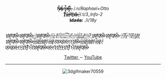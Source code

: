 <article>
  <p align="center">
    <b>N̸̙̹͌ö̴̡́m̸̡͈͐͌ę̴̧͒͘:̶̩̀͊</b> ./.n/<i>Raphael+Otto</i> <br>
    <b>T̸̤̄ů̶̲r̷̼͝m̸̭̈a̴̗̋:̶̞͘</b> /.t/<i>3_Info-2</i> <br>
    <b>I̴d̸a̷d̴e̷:̷</b> ./i/<i>18y</i> <br>
    <br>
  </p>
  <i>1̸̘̇0̶̛̝1̸͇͗0̸̙͂0̶͕̿0̵1̸̘̇0̶̛̝1̸͇͗0̸̙͂0̶͕̿0̵-̷͖̀-̶͚̾1̸̘̇0̶̛̝1̸͇͗0̸̙͂0̶͕̿0̵-̷̱̽-̷̩̾-̶̥̎-̷͓̄-̸̲̑-̶̲͠-̶̤̈́-̷͍̎-̶̪͝-̵̲͆-̵̻̈́-̵̥̿-̵̮͋-̵͔́-̸̜̉-̶̭̊-̵͔̏-̷̪͂-̷̦̒-̵̝͊-̸̟̈́-̷̳͑-̴̲̌-̶͇̏-̸̰͊-̵͙̓-̶̫͂-̴̄ͅ-̵͎̅-̸͒͜1̸̘̇0̶̛̝1̸͇͗0̸̙͂0̶͕̿0̵1̸̘̇0̶̛̝1̸͇͗0̸̙͂0̶͕̿0̵-̷̬̀-̵̠̓-̵͎͌-̸̤͌-̴̞̈́-̷͎̄-̵̜͝-̷̹͆-̸̟̅-̷͈̎-̴͖̔-̴̻͝/̵̞̽/̷̛̪1̸̘̇0̶̛̝1̸͇͗0̸̙͂0̶͕̿0̵1̸̘̇0̶̛̝1̸͇͗0̸̙͂0̶͕̿0̵/̶̝̈́/̶̺͑/̵̭̂/̸̢̈́/̵̺͛/̵̠̍/̸̝̉/̸̭̈/̵͝ͅ//̴̯̈́/̶̙̍/̴̥̎/̷͔͛/̵͓̂0̵̛̙0̴̣͘0̵̻̌0̷͗ͅ0̶̯́1̷̛̝1̵̺̆1̸̲̊0̶͕̿0̵/̶̝̈́/̶̺͑/̵̭̂/̸̢̈́/̵̺͛/̵̠̍/̸̝̉/̸̭̈/̵͝ͅ//̴̯̈́/̶̙̍/̴̥̎/̷͔͛/̵͓̂0̵̛̙0̴̣͘0̵̻̌0̷͗ͅ0̶̯́1̷̛̝1̵̺̆1̸̲̊1̵̬͂1̸͔͐1̴̜̿1̸̹̾1̸̘̇0̶̛̝1̸͇͗0̸̙͂0̶͕̿0̵0̷͗ͅ0̶̯́1̷̛̝1̸̱̏1̸̰͒1̶̪͊1̵̺̆1̸̲̊1̵̬͂1̸͔͐1̴̜̿1̸̹̾1̸̘̇0̶̛̝1̸͇͗0̸̙͂0̶͕̿0̵</i> <br>
  <p align="center">
    <a href="https://twitter.com/Raphis_____"> Twitter </a>
     ∼
    <a href="https://www.youtube.com/channel/UCRiaivH1MtlQhBzdoqcleJw"> YouTube </a>
  </p>
<hr>
 <div align="center">
   
  ![3dgifmaker70559](https://user-images.githubusercontent.com/101464708/183543934-44ea38f9-9f08-4c75-b7e5-bc507f318e33.gif)
  
 </div>
</article>
  
